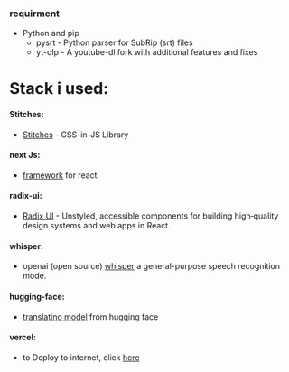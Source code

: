 ### requirment
  - Python and pip
    - pysrt - Python parser for SubRip (srt) files
    -  yt-dlp - A youtube-dl fork with additional features and fixes
   
# Stack i used:
#### Stitches:
- [Stitches](https://stitches.dev/) - CSS-in-JS Library
#### next Js:
- [framework](https://nextjs.org/) for react
#### radix-ui:
- [Radix UI](https://www.radix-ui.com/) - Unstyled, accessible components for building high‑quality design systems and web apps in React.
#### whisper:
- openai (open source) [whisper](https://github.com/openai/whisper) a general-purpose speech recognition mode.
#### hugging-face:
- [translatino model](https://huggingface.co/) from hugging face
#### vercel:
- to Deploy to internet, click [here](https://yt-amber-ten.vercel.app/)
